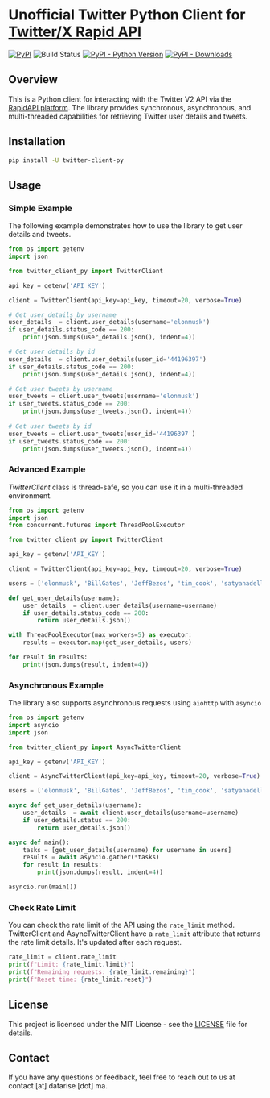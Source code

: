 # Unofficial Twitter Python Client for [Twitter/X Rapid API](https://rapidapi.com/datarise-datarise-default/api/twitter-x)

<!-- Add badges for CI/CD, Code Coverage, PyPI, etc. -->
[![PyPI](https://img.shields.io/pypi/v/twitter-client-py)](https://pypi.org/project/twitter-client-py/)
![Build Status](https://github.com/datarise-org-ma/twitter-client-py/actions/workflows/ci.yaml/badge.svg)
[![PyPI - Python Version](https://img.shields.io/pypi/pyversions/twitter-client-py)](https://pypi.org/project/twitter-client-py/)
[![PyPI - Downloads](https://img.shields.io/pypi/dm/twitter-client-py)](https://pypi.org/project/twitter-client-py/)


## Overview

This is a Python client for interacting with the Twitter V2 API via the [RapidAPI platform](https://rapidapi.com/datarise-datarise-default/api/twitter-x). The library provides synchronous, asynchronous, and multi-threaded capabilities for retrieving Twitter user details and tweets.


## Installation

```bash
pip install -U twitter-client-py
```

## Usage

### Simple Example

The following example demonstrates how to use the library to get user details and tweets.

```python
from os import getenv
import json

from twitter_client_py import TwitterClient

api_key = getenv('API_KEY')

client = TwitterClient(api_key=api_key, timeout=20, verbose=True)

# Get user details by username
user_details  = client.user_details(username='elonmusk')
if user_details.status_code == 200:
    print(json.dumps(user_details.json(), indent=4))

# Get user details by id
user_details  = client.user_details(user_id='44196397')
if user_details.status_code == 200:
    print(json.dumps(user_details.json(), indent=4))

# Get user tweets by username
user_tweets = client.user_tweets(username='elonmusk')
if user_tweets.status_code == 200:
    print(json.dumps(user_tweets.json(), indent=4))
    
# Get user tweets by id
user_tweets = client.user_tweets(user_id='44196397')
if user_tweets.status_code == 200:
    print(json.dumps(user_tweets.json(), indent=4))
```

### Advanced Example

*TwitterClient* class is thread-safe, so you can use it in a multi-threaded environment.

```python
from os import getenv
import json
from concurrent.futures import ThreadPoolExecutor

from twitter_client_py import TwitterClient

api_key = getenv('API_KEY')

client = TwitterClient(api_key=api_key, timeout=20, verbose=True)

users = ['elonmusk', 'BillGates', 'JeffBezos', 'tim_cook', 'satyanadella']

def get_user_details(username):
    user_details  = client.user_details(username=username)
    if user_details.status_code == 200:
        return user_details.json()

with ThreadPoolExecutor(max_workers=5) as executor:
    results = executor.map(get_user_details, users)

for result in results:
    print(json.dumps(result, indent=4))
```

### Asynchronous Example

The library also supports asynchronous requests using `aiohttp` with `asyncio`

```python
from os import getenv
import asyncio
import json

from twitter_client_py import AsyncTwitterClient

api_key = getenv('API_KEY')

client = AsyncTwitterClient(api_key=api_key, timeout=20, verbose=True)

users = ['elonmusk', 'BillGates', 'JeffBezos', 'tim_cook', 'satyanadella']

async def get_user_details(username):
    user_details  = await client.user_details(username=username)
    if user_details.status == 200:
        return user_details.json()

async def main():
    tasks = [get_user_details(username) for username in users]
    results = await asyncio.gather(*tasks)
    for result in results:
        print(json.dumps(result, indent=4))

asyncio.run(main())
```

### Check Rate Limit

You can check the rate limit of the API using the `rate_limit` method. TwitterClient and AsyncTwitterClient have a `rate_limit` attribute that returns the rate limit details. It's updated after each request.

```python
rate_limit = client.rate_limit
print(f"Limit: {rate_limit.limit}")
print(f"Remaining requests: {rate_limit.remaining}")
print(f"Reset time: {rate_limit.reset}")
```

## License

This project is licensed under the MIT License - see the [LICENSE](LICENSE) file for details.

## Contact

If you have any questions or feedback, feel free to reach out to us at contact [at] datarise [dot] ma.

